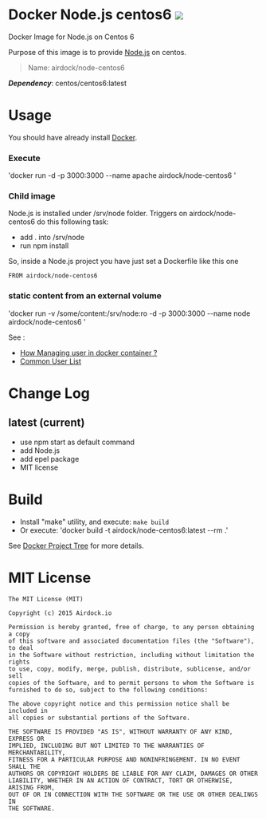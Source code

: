 # Docker Node.js centos6 [![](https://images.microbadger.com/badges/image/airdock/node-centos6:latest.svg)](https://microbadger.com/images/airdock/node-centos6:latest "Get your own image badge on microbadger.com")


Docker Image for Node.js on Centos 6

Purpose of this image is to provide [Node.js](https://nodejs.org) on centos.


> Name: airdock/node-centos6

***Dependency***: centos/centos6:latest


# Usage

You should have already install [Docker](https://www.docker.com/).

### Execute

  'docker run -d -p 3000:3000 --name apache airdock/node-centos6 '

### Child image

Node.js is installed under /srv/node folder.
Triggers on airdock/node-centos6 do this following task:
  * add . into /srv/node
  * run npm install

So, inside a Node.js project you have just set a Dockerfile like this one

```
FROM airdock/node-centos6
```

### static content from an external volume


  'docker run -v /some/content:/srv/node:ro -d -p 3000:3000 --name node  airdock/node-centos6 '

  See :
  * [How Managing user in docker container ?](https://github.com/airdock-io/docker-base/wiki/How-Managing-user-in-docker-container)
  * [Common User List](https://github.com/airdock-io/docker-base/wiki/Common-User-List)


# Change Log


## latest (current)

- use npm start as default command
- add Node.js
- add epel package
- MIT license

# Build

- Install "make" utility, and execute: `make build`
- Or execute: 'docker build -t airdock/node-centos6:latest --rm .'

See [Docker Project Tree](https://github.com/airdock-io/docker-base/wiki/Docker-Project-Tree) for more details.


# MIT License

```
The MIT License (MIT)

Copyright (c) 2015 Airdock.io

Permission is hereby granted, free of charge, to any person obtaining a copy
of this software and associated documentation files (the "Software"), to deal
in the Software without restriction, including without limitation the rights
to use, copy, modify, merge, publish, distribute, sublicense, and/or sell
copies of the Software, and to permit persons to whom the Software is
furnished to do so, subject to the following conditions:

The above copyright notice and this permission notice shall be included in
all copies or substantial portions of the Software.

THE SOFTWARE IS PROVIDED "AS IS", WITHOUT WARRANTY OF ANY KIND, EXPRESS OR
IMPLIED, INCLUDING BUT NOT LIMITED TO THE WARRANTIES OF MERCHANTABILITY,
FITNESS FOR A PARTICULAR PURPOSE AND NONINFRINGEMENT. IN NO EVENT SHALL THE
AUTHORS OR COPYRIGHT HOLDERS BE LIABLE FOR ANY CLAIM, DAMAGES OR OTHER
LIABILITY, WHETHER IN AN ACTION OF CONTRACT, TORT OR OTHERWISE, ARISING FROM,
OUT OF OR IN CONNECTION WITH THE SOFTWARE OR THE USE OR OTHER DEALINGS IN
THE SOFTWARE.
```
